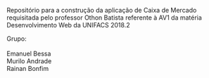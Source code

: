 Repositório para a construção da aplicação de Caixa de Mercado requisitada pelo professor Othon Batista referente à AV1 da matéria Desenvolvimento Web da UNIFACS 2018.2

Grupo:<br/><br/>
Emanuel Bessa<br/>
Murilo Andrade<br/>
Rainan Bonfim</br>
